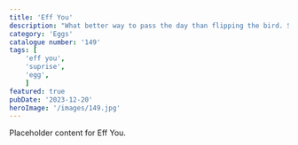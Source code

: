 ```yaml
---
title: 'Eff You'
description: "What better way to pass the day than flipping the bird. Suprise egg once cracked it reveals a middle finger. A couple of options available. Finger with egg bas as stand. Egg on it's own and finger on it's own so you can pause the print and add the finger or a finger printed inside with supports. Pause the print to add keyring hoop.."
category: 'Eggs'
catalogue number: '149'
tags: [
    'eff you', 
    'suprise',
    'egg', 
    ]
featured: true
pubDate: '2023-12-20'
heroImage: '/images/149.jpg'
---
```


Placeholder content for Eff You.